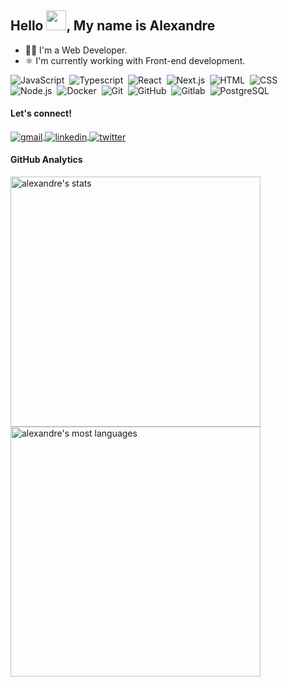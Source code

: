 <h2>
  Hello <img src="https://raw.githubusercontent.com/kaueMarques/kaueMarques/master/hi.gif" width="32">, My name is Alexandre
</h2>

<ul>
 <li>
  <span>
   👨‍💻 I'm a Web Developer.
  </span>
 </li>
 <li>
  <span>
   ⚛️ I'm currently working with Front-end development.
  </span>
 </li>
</ul>
 
![JavaScript](https://img.shields.io/badge/-JavaScript-77133E?style=flat&logo=javascript)&nbsp;
![Typescript](https://img.shields.io/badge/-Typescript-77133E?style=flat&logo=typescript)&nbsp;
![React](https://img.shields.io/badge/-React-77133E?style=flat&logo=react)&nbsp;
![Next.js](https://img.shields.io/badge/-Next.js-77133E?style=flat&logo=next.js)&nbsp;
![HTML](https://img.shields.io/badge/-HTML-77133E?style=flat&logo=HTML5)&nbsp;
![CSS](https://img.shields.io/badge/-CSS-77133E?style=flat&logo=CSS3&logoColor=1572B6)&nbsp; <br />
![Node.js](https://img.shields.io/badge/-Node.js-77133E?style=flat&logo=node.js)&nbsp;
![Docker](https://img.shields.io/badge/-Docker-77133E?style=flat&logo=docker)&nbsp;
![Git](https://img.shields.io/badge/-Git-77133E?style=flat&logo=git)&nbsp;
![GitHub](https://img.shields.io/badge/-GitHub-77133E?style=flat&logo=github)&nbsp;
![Gitlab](https://img.shields.io/badge/-Gitlab-77133E?style=flat&logo=gitlab)&nbsp;
![PostgreSQL](https://img.shields.io/badge/-PostgreSQL-77133E?style=flat&logo=postgresql)&nbsp;

#### Let's connect!

<a href="mailto:contado.alexandre.costa@gmail.com" target="_blank">
  <img align="center" src="https://img.shields.io/badge/-contado.alexandre.costa@gmail.com-77133E?style=flat&logo=gmail" alt="gmail"/>  
</a>
<a href="https://www.linkedin.com/in/alexandre-costa-dos-santos/" target="_blank">
  <img align="center" src="https://img.shields.io/badge/-alexandre-77133E?style=flat&logo=linkedin" alt="linkedin"/>
</a>
<a href="https://twitter.com/alexandredevv" target="_blank">
  <img align="center" src="https://img.shields.io/badge/-alexandre-77133E?style=flat&logo=twitter" alt="twitter"/>  
</a>

#### GitHub Analytics
<img width="400em" src="https://github-readme-stats.vercel.app/api?username=alexandredev3&show_icons=true&theme=great-gatsby" alt="alexandre's stats"/>
<img width="400em" src="https://github-readme-stats.vercel.app/api/top-langs/?username=alexandredev3&layout=compact&theme=great-gatsby" alt="alexandre's most languages"/>
